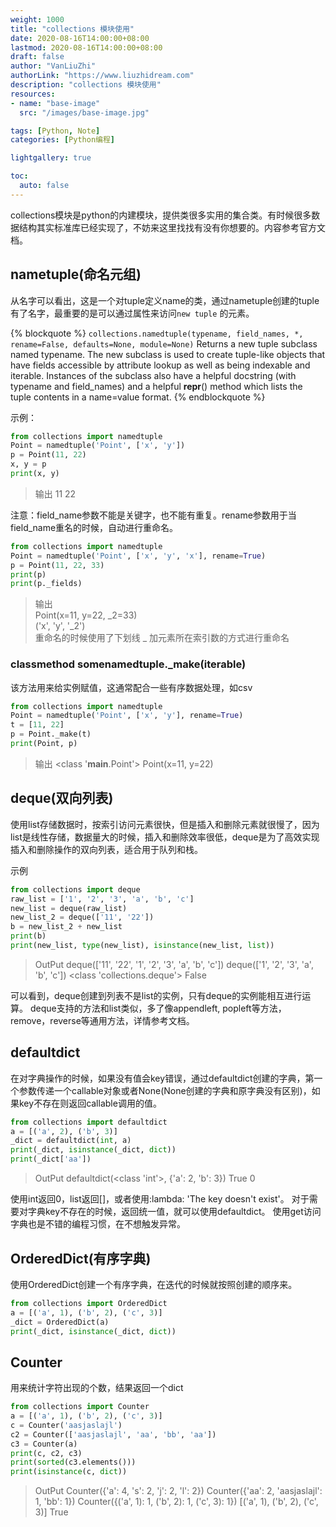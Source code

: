 ```yaml
---
weight: 1000
title: "collections 模块使用"
date: 2020-08-16T14:00:00+08:00
lastmod: 2020-08-16T14:00:00+08:00
draft: false
author: "VanLiuZhi"
authorLink: "https://www.liuzhidream.com"
description: "collections 模块使用"
resources:
- name: "base-image"
  src: "/images/base-image.jpg"

tags: [Python, Note]
categories: [Python编程]

lightgallery: true

toc:
  auto: false
---
```


collections模块是python的内建模块，提供类很多实用的集合类。有时候很多数据结构其实标准库已经实现了，不妨来这里找找有没有你想要的。内容参考官方文档。

<!-- more -->

## nametuple(命名元组)
从名字可以看出，这是一个对tuple定义name的类，通过nametuple创建的tuple有了名字，最重要的是可以通过属性来访问`new tuple` 的元素。

{% blockquote %}
`collections.namedtuple(typename, field_names, *, rename=False, defaults=None, module=None)`
Returns a new tuple subclass named typename. The new subclass is used to create tuple-like objects that have fields accessible by attribute lookup as well as being indexable and iterable. Instances of the subclass also have a helpful docstring (with typename and field_names) and a helpful __repr__() method which lists the tuple contents in a name=value format.
{% endblockquote %}

示例：
```python
from collections import namedtuple
Point = namedtuple('Point', ['x', 'y'])
p = Point(11, 22)
x, y = p
print(x, y)
```
>输出 11 22

注意：field_name参数不能是关键字，也不能有重复。rename参数用于当field_name重名的时候，自动进行重命名。

```python
from collections import namedtuple
Point = namedtuple('Point', ['x', 'y', 'x'], rename=True)
p = Point(11, 22, 33)
print(p)
print(p._fields)
```
>输出<br/> Point(x=11, y=22, _2=33)<br/>('x', 'y', '_2')<br/>
重命名的时候使用了下划线 _ 加元素所在索引数的方式进行重命名

### classmethod somenamedtuple._make(iterable)

该方法用来给实例赋值，这通常配合一些有序数据处理，如csv
```py
from collections import namedtuple
Point = namedtuple('Point', ['x', 'y'], rename=True)
t = [11, 22]
p = Point._make(t)
print(Point, p)
```
>输出 <class '__main__.Point'> Point(x=11, y=22)

## deque(双向列表)

使用list存储数据时，按索引访问元素很快，但是插入和删除元素就很慢了，因为list是线性存储，数据量大的时候，插入和删除效率很低，deque是为了高效实现插入和删除操作的双向列表，适合用于队列和栈。

示例
```py
from collections import deque
raw_list = ['1', '2', '3', 'a', 'b', 'c']
new_list = deque(raw_list)
new_list_2 = deque(['11', '22'])
b = new_list_2 + new_list
print(b)
print(new_list, type(new_list), isinstance(new_list, list))
```
>OutPut
deque(['11', '22', '1', '2', '3', 'a', 'b', 'c'])
deque(['1', '2', '3', 'a', 'b', 'c']) <class 'collections.deque'> False

可以看到，deque创建到列表不是list的实例，只有deque的实例能相互进行运算。
deque支持的方法和list类似，多了像appendleft, popleft等方法，remove，reverse等通用方法，详情参考文档。

## defaultdict

在对字典操作的时候，如果没有值会key错误，通过defaultdict创建的字典，第一个参数传递一个callable对象或者None(None创建的字典和原字典没有区别)，如果key不存在则返回callable调用的值。
```py
from collections import defaultdict
a = [('a', 2), ('b', 3)]
_dict = defaultdict(int, a)
print(_dict, isinstance(_dict, dict))
print(_dict['aa'])
```
>OutPut
defaultdict(<class 'int'>, {'a': 2, 'b': 3}) True
0

使用int返回0，list返回[]，或者使用:lambda: 'The key doesn't exist'。
对于需要对字典key不存在的时候，返回统一值，就可以使用defaultdict。
使用get访问字典也是不错的编程习惯，在不想触发异常。

## OrderedDict(有序字典)

使用OrderedDict创建一个有序字典，在迭代的时候就按照创建的顺序来。
```py
from collections import OrderedDict
a = [('a', 1), ('b', 2), ('c', 3)]
_dict = OrderedDict(a)
print(_dict, isinstance(_dict, dict))
```

## Counter

用来统计字符出现的个数，结果返回一个dict
```py
from collections import Counter
a = [('a', 1), ('b', 2), ('c', 3)]
c = Counter('aasjaslajl')
c2 = Counter(['aasjaslajl', 'aa', 'bb', 'aa'])
c3 = Counter(a)
print(c, c2, c3)
print(sorted(c3.elements()))
print(isinstance(c, dict))
```
>OutPut 
Counter({'a': 4, 's': 2, 'j': 2, 'l': 2}) Counter({'aa': 2, 'aasjaslajl': 1, 'bb': 1}) Counter({('a', 1): 1, ('b', 2): 1, ('c', 3): 1})
[('a', 1), ('b', 2), ('c', 3)]
True